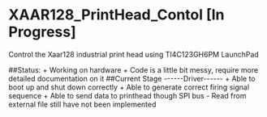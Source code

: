 # XAAR128_PrintHead_Contol [In Progress]
Control the Xaar128 industrial print head using TI4C123GH6PM LaunchPad

##Status:
    + Working on hardware
    + Code is a little bit messy, require more detailed documentation on it
##Current Stage
    ------Driver------
    + Able to boot up and shut down correctly
    + Able to generate correct firing signal sequence
    + Able to send data to printhead though SPI bus
    - Read from external file still have not been implemented
